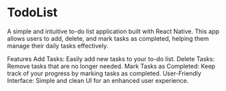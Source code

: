 # TodoList
A simple and intuitive to-do list application built with React Native. This app allows users to add, delete, and mark tasks as completed, helping them manage their daily tasks effectively.

Features
Add Tasks: Easily add new tasks to your to-do list.
Delete Tasks: Remove tasks that are no longer needed.
Mark Tasks as Completed: Keep track of your progress by marking tasks as completed.
User-Friendly Interface: Simple and clean UI for an enhanced user experience.

